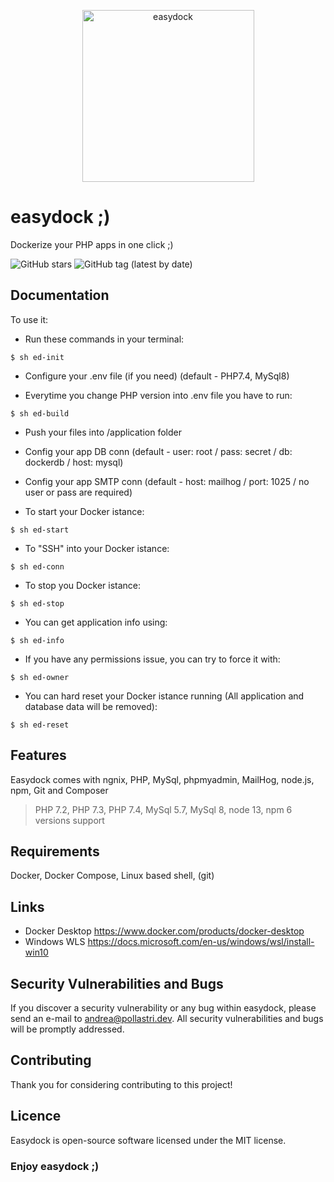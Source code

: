 <p align="center">
<img width="275" alt="easydock" src="https://github.com/andreapollastri/easydock/blob/master/easydock/utils/ed.png?raw=true">
</p>

# easydock ;)
Dockerize your PHP apps in one click ;)

![GitHub stars](https://img.shields.io/github/stars/andreapollastri/easydock?style=social)
![GitHub tag (latest by date)](https://img.shields.io/github/v/tag/andreapollastri/easydock?label=version)

## Documentation

To use it:

- Run these commands in your terminal:
```
$ sh ed-init
```

- Configure your .env file (if you need) (default - PHP7.4, MySql8)

- Everytime you change PHP version into .env file you have to run:
```
$ sh ed-build
```

- Push your files into /application folder

- Config your app DB conn (default - user: root / pass: secret / db: dockerdb / host: mysql)

- Config your app SMTP conn (default - host: mailhog / port: 1025 / no user or pass are required)

- To start your Docker istance:
```
$ sh ed-start
```

- To "SSH" into your Docker istance:
```
$ sh ed-conn
```

- To stop you Docker istance:
```
$ sh ed-stop
```

- You can get application info using:
```
$ sh ed-info
```

- If you have any permissions issue, you can try to force it with:
```
$ sh ed-owner
```

- You can hard reset your Docker istance running (All application and database data will be removed):
```
$ sh ed-reset
```

## Features
Easydock comes with ngnix, PHP, MySql, phpmyadmin, MailHog, node.js, npm, Git and Composer
> PHP 7.2, PHP 7.3, PHP 7.4, MySql 5.7, MySql 8, node 13, npm 6 versions support

## Requirements
Docker, Docker Compose, Linux based shell, (git)

## Links
- Docker Desktop https://www.docker.com/products/docker-desktop
- Windows WLS https://docs.microsoft.com/en-us/windows/wsl/install-win10

## Security Vulnerabilities and Bugs
If you discover a security vulnerability or any bug within easydock, please send an e-mail to andrea@pollastri.dev. All security vulnerabilities and bugs will be promptly addressed.

## Contributing
Thank you for considering contributing to this project!

## Licence
Easydock is open-source software licensed under the MIT license.

### Enjoy easydock ;)
